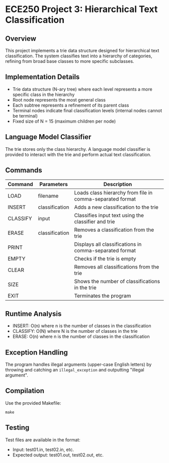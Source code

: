 # ECE250 Project 3: Hierarchical Text Classification

## Overview
This project implements a trie data structure designed for hierarchical text classification. The system classifies text into a hierarchy of categories, refining from broad base classes to more specific subclasses.

## Implementation Details
- Trie data structure (N-ary tree) where each level represents a more specific class in the hierarchy
- Root node represents the most general class
- Each subtree represents a refinement of its parent class
- Terminal nodes indicate final classification levels (internal nodes cannot be terminal)
- Fixed size of N = 15 (maximum children per node)

## Language Model Classifier
The trie stores only the class hierarchy. A language model classifier is provided to interact with the trie and perform actual text classification.

## Commands
| Command | Parameters | Description |
|---------|------------|-------------|
| LOAD    | filename   | Loads class hierarchy from file in comma-separated format |
| INSERT  | classification | Adds a new classification to the trie |
| CLASSIFY| input      | Classifies input text using the classifier and trie |
| ERASE   | classification | Removes a classification from the trie |
| PRINT   |            | Displays all classifications in comma-separated format |
| EMPTY   |            | Checks if the trie is empty |
| CLEAR   |            | Removes all classifications from the trie |
| SIZE    |            | Shows the number of classifications in the trie |
| EXIT    |            | Terminates the program |

## Runtime Analysis
- INSERT: O(n) where n is the number of classes in the classification
- CLASSIFY: O(N) where N is the number of classes in the trie
- ERASE: O(n) where n is the number of classes in the classification

## Exception Handling
The program handles illegal arguments (upper-case English letters) by throwing and catching an `illegal_exception` and outputting "illegal argument".

## Compilation
Use the provided Makefile:
```
make
```

## Testing
Test files are available in the format:
- Input: test01.in, test02.in, etc.
- Expected output: test01.out, test02.out, etc.
